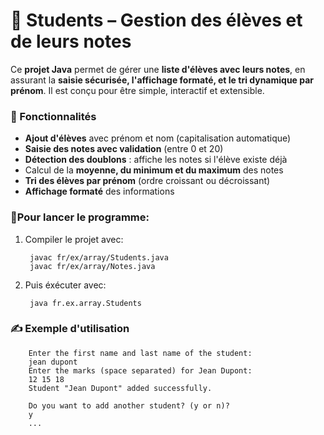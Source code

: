 # 📘 Students – Gestion des élèves et de leurs notes

Ce **projet Java** permet de gérer une **liste d'élèves avec leurs notes**, en assurant la **saisie sécurisée, l'affichage formaté, et le tri dynamique par prénom**. Il est conçu pour être simple, interactif et extensible.

### 📄 Fonctionnalités
- **Ajout d'élèves** avec prénom et nom (capitalisation automatique)
- **Saisie des notes avec validation** (entre 0 et 20)
- **Détection des doublons** : affiche les notes si l'élève existe déjà
- Calcul de la **moyenne, du minimum et du maximum** des notes
- **Tri des élèves par prénom** (ordre croissant ou décroissant)
- **Affichage formaté** des informations

### 🚀Pour lancer le programme:
1. Compiler le projet avec:

        javac fr/ex/array/Students.java
        javac fr/ex/array/Notes.java

2. Puis éxécuter avec:

        java fr.ex.array.Students

### ✍️ Exemple d'utilisation

        Enter the first name and last name of the student:
        jean dupont
        Enter the marks (space separated) for Jean Dupont:
        12 15 18
        Student "Jean Dupont" added successfully.
        
        Do you want to add another student? (y or n)?
        y
        ...

